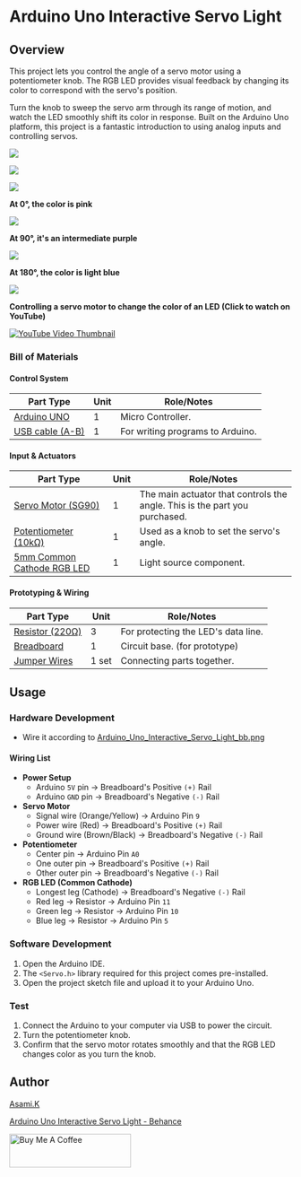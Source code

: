 # Arduino Uno Interactive Servo Light

## Overview

This project lets you control the angle of a servo motor using a potentiometer knob. The RGB LED provides visual feedback by changing its color to correspond with the servo's position.

Turn the knob to sweep the servo arm through its range of motion, and watch the LED smoothly shift its color in response. Built on the Arduino Uno platform, this project is a fantastic introduction to using analog inputs and controlling servos. 


![](https://mir-s3-cdn-cf.behance.net/project_modules/max_1200/6f8129230140209.68712daf1acd3.jpg)

![](https://mir-s3-cdn-cf.behance.net/project_modules/max_1200/47518d230140209.68712daf1e3a0.jpg)

![](https://mir-s3-cdn-cf.behance.net/project_modules/max_1200/81a14e230140209.68712daf1c780.jpg)


**At 0°, the color is pink**

![](https://mir-s3-cdn-cf.behance.net/project_modules/max_1200/cbb114230140209.687134623844c.jpg)


**At 90°, it's an intermediate purple**

![](https://mir-s3-cdn-cf.behance.net/project_modules/max_1200/3c0d8e230140209.687134623897d.jpg)


**At 180°, the color is light blue**

![](https://mir-s3-cdn-cf.behance.net/project_modules/max_1200/14e02c230140209.6871346237c0b.jpg)

**Controlling a servo motor to change the color of an LED (Click to watch on YouTube)**

[![YouTube Video Thumbnail](https://i.ytimg.com/vi/JPDLfhR-mck/hqdefault.jpg)](https://youtu.be/JPDLfhR-mck?si=Nqr5AGdnBTtr3w_z)


### Bill of Materials

#### Control System

| Part Type                                  | Unit | Role/Notes                       |
| ------------------------------------------ | ---- | -------------------------------- |
| [Arduino UNO](https://amzn.to/44nRXEA)     | 1    | Micro Controller.                |
| [USB cable (A-B)](https://amzn.to/407P2xg) | 1    | For writing programs to Arduino. |


#### Input & Actuators
| Part Type                                             | Unit | Role/Notes                                                                 |
| ----------------------------------------------------- | ---- | -------------------------------------------------------------------------- |
| [Servo Motor (SG90)](https://amzn.to/3TUevqn)         | 1    | The main actuator that controls the angle. This is the part you purchased. |
| [Potentiometer (10kΩ)](https://amzn.to/4eCRh1R)       | 1    | Used as a knob to set the servo's angle.                                   |
| [5mm Common Cathode RGB LED](https://amzn.to/4lmJuaE) | 1    | Light source component.                                                    |


#### Prototyping & Wiring
| Part Type                                  | Unit  | Role/Notes                          |
| ------------------------------------------ | ----- | ----------------------------------- |
| [Resistor (220Ω)](https://amzn.to/4kMejW2) | 3     | For protecting the LED's data line. |
| [Breadboard](https://amzn.to/40bMzlk)      | 1     | Circuit base. (for prototype)       |
| [Jumper Wires](https://amzn.to/45voWYC)    | 1 set | Connecting parts together.          |



## Usage

### Hardware Development

-  Wire it according to [Arduino_Uno_Interactive_Servo_Light_bb.png](https://github.com/asamiile/diy-electronics/blob/main/Arduino_Uno_Interactive_Servo_Light/diagrams/Arduino_Uno_Interactive_Servo_Light_bb.png)


#### Wiring List

- **Power Setup**
  - Arduino `5V` pin → Breadboard's Positive `(+)` Rail
  - Arduino `GND` pin → Breadboard's Negative `(-)` Rail
- **Servo Motor**
  - Signal wire (Orange/Yellow) → Arduino Pin `9`
  - Power wire (Red) → Breadboard's Positive `(+)` Rail
  - Ground wire (Brown/Black) → Breadboard's Negative `(-)` Rail
- **Potentiometer**
  - Center pin → Arduino Pin `A0`
  - One outer pin → Breadboard's Positive `(+)` Rail
  - Other outer pin → Breadboard's Negative `(-)` Rail
- **RGB LED (Common Cathode)**
  - Longest leg (Cathode) → Breadboard's Negative `(-)` Rail
  - Red leg → Resistor → Arduino Pin `11`
  - Green leg → Resistor → Arduino Pin `10`
  - Blue leg → Resistor → Arduino Pin `5`


### Software Development
1. Open the Arduino IDE.
2. The `<Servo.h>` library required for this project comes pre-installed.
3. Open the project sketch file and upload it to your Arduino Uno.


### Test

1. Connect the Arduino to your computer via USB to power the circuit.
2. Turn the potentiometer knob.
3. Confirm that the servo motor rotates smoothly and that the RGB LED changes color as you turn the knob.


## Author

[Asami.K](https://asami.tokyo/)

[Arduino Uno Interactive Servo Light - Behance](https://www.behance.net/gallery/230140209/Arduino-Uno-Interactive-Servo-Light)

<a href="https://www.buymeacoffee.com/asamiile" target="_blank"><img src="https://cdn.buymeacoffee.com/buttons/v2/default-yellow.png" alt="Buy Me A Coffee" style="height: 60px !important;width: 217px !important;" ></a>
